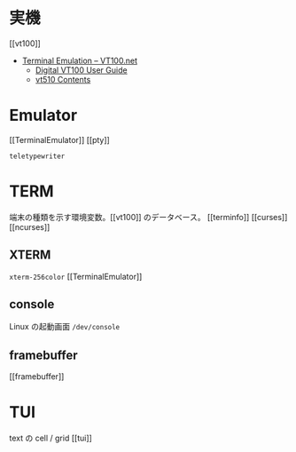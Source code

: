 # 実機
[[vt100]]

- [Terminal Emulation – VT100.net](https://vt100.net/emu/)
	- [Digital VT100 User Guide](https://vt100.net/docs/vt100-ug/contents.html)
	- [vt510 Contents](https://vt100.net/docs/vt510-rm/contents.html)

# Emulator
[[TerminalEmulator]]
[[pty]]

`teletypewriter`
# TERM
端末の種類を示す環境変数。[[vt100]] のデータベース。
[[terminfo]]
[[curses]]
[[ncurses]]

## XTERM
`xterm-256color`
[[TerminalEmulator]]

## console
Linux の起動画面
`/dev/console`

## framebuffer
[[framebuffer]]

# TUI
text の cell / grid
[[tui]]
